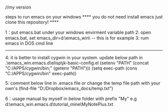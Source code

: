 //my version


steps to run emacs on your windows
**** you do not need install emacs just clone this repository! ****

1：put emacs.bat under your windows envirment variable path
2: open emacs.bat, set emacs_dir=d:\emacs_win\  -- this is for example
3: rum emacs in DOS cmd line

-----------------------------------------------------------------------

4: it is better to install cygwin in your system.
update below path in .\emacs_win\.emacs.d\elisp\jk-basic-config.el
(setenv "PATH" (concat "C:/APPS/cygwin/bin;" (getenv "PATH")))
(setq exec-path (cons "C:/APPS/cygwin/bin" exec-path))

5: comment below line in .emacs file or change the temp file path with your own's
(find-file "D:/Dropbox/emacs_docs/temp.txt")

6：usage manual by myself in below folder with prefix "My"
e.g
d:\emacs_win\.emacs.d\tutorial_mine\MyNotePlus.txt
